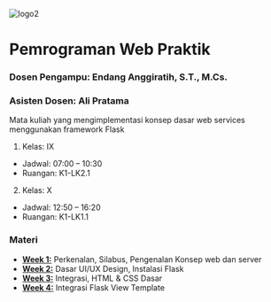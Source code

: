 ![logo2](https://github.com/user-attachments/assets/425e7307-6204-4fa3-adf2-0606088e06de)

# Pemrograman Web Praktik
### Dosen Pengampu: Endang Anggiratih, S.T., M.Cs.
### Asisten Dosen: Ali Pratama

Mata kuliah yang mengimplementasi konsep dasar web services menggunakan framework Flask

1. Kelas: IX
- Jadwal: 07:00 – 10:30
- Ruangan: K1-LK2.1

2. Kelas: X
- Jadwal: 12:50 – 16:20
- Ruangan: K1-LK1.1

### Materi

- **<a href="https://github.com/aliepratama/PWEB-PRAKTIK-24/tree/week-1">Week 1:</a>** Perkenalan, Silabus, Pengenalan Konsep web dan server
- **<a href="https://github.com/aliepratama/PWEB-PRAKTIK-24/tree/week-2">Week 2:</a>** Dasar UI/UX Design, Instalasi Flask
- **<a href="https://github.com/aliepratama/PWEB-PRAKTIK-24/tree/week-3">Week 3:</a>** Integrasi, HTML & CSS Dasar
- **<a href="https://github.com/aliepratama/PWEB-PRAKTIK-24/tree/week-4">Week 4:</a>** Integrasi Flask View Template
